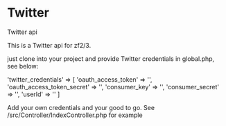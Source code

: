 # Twitter
Twitter api

This is a Twitter api for zf2/3. 

just clone into your project and provide Twitter credentials in global.php, see below:

'twitter_credentials' => [
        'oauth_access_token' => '',
        'oauth_access_token_secret' => '',
        'consumer_key' => '',
        'consumer_secret' => '',
        'userId' => ''
    ]

Add your own credentials and your good to go. See /src/Controller/IndexController.php for example
